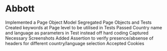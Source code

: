 # Abbott
Implemented a Page Object Model 
Segregated Page Objects and Tests
Created keywords at Page level to be utilised in Tests
Passed Country name and language as parameters in Test instead off hard coding
Captured Necessary Screenshots 
Added Assertion to verify presence/absense of headers for different country/language selection 
Accepted Cookies 
